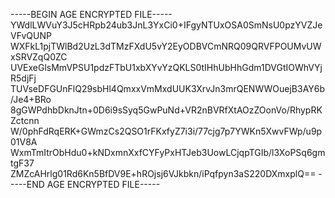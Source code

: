 -----BEGIN AGE ENCRYPTED FILE-----
YWdlLWVuY3J5cHRpb24ub3JnL3YxCi0+IFgyNTUxOSA0SmNsU0pzYVZJeVFvQUNP
WXFkL1pjTWlBd2UzL3dTMzFXdU5vY2EyODBVCmNRQ09QRVFPOUMvUWxSRVZqQ0ZC
UVExeGlsMmVPSU1pdzFTbU1xbXYvYzQKLS0tIHhUbHhGdm1DVGtIOWhVYjR5djFj
TUVseDFGUnFlQ29sbHl4QmxxVmMxdUUK3XrvJn3mrQENWWOuejB3AY6b/Je4+BRo
8gGWPdhbDknJtn+0D6i9sSyq5GwPuNd+VR2nBVRfXtAOzZOonVo/RhypRKZctcnn
W/0phFdRqERK+GWmzCs2QSO1rFKxfyZ7i3i/77cjg7p7YWKn5XwvFWp/u9p01V8A
WxmTmItrObHdu0+kNDxmnXxfCYFyPxHTJeb3UowLCjqpTGIb/l3XoPSq6gmtgF37
ZMZcAHrlg01Rd6Kn5BfDV9E+hROjsj6VJkbkn/iPqfpyn3aS220DXmxplQ==
-----END AGE ENCRYPTED FILE-----
